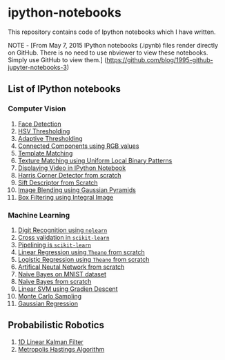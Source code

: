 # ipython-notebooks

This repository contains code of Ipython notebooks which I have written.

NOTE - [From May 7, 2015 IPython notebooks (.ipynb) files render directly on GitHub. There is no need to use nbviewer to view these notebooks. Simply use GitHub to view them.] 
(https://github.com/blog/1995-github-jupyter-notebooks-3)

## List of IPython notebooks

### Computer Vision
1. [Face Detection](computer-vision/face-detection.ipynb)
2. [HSV Thresholding](computer-vision/caveat-hsv-thresholding.ipynb)
3. [Adaptive Thresholding](computer-vision/adaptive-thresholding.ipynb)
4. [Connected Components using RGB values](computer-vision/connected-components-using-rgb-values.ipynb)
5. [Template Matching](computer-vision/template-matching.ipynb)
6. [Texture Matching using Uniform Local Binary Patterns](computer-vision/local-binary-pattern.ipynb)
7. [Displaying Video in IPython Notebook](computer-vision/displaying-video-in-ipython-notebook.ipynb)
8. [Harris Corner Detector from scratch](computer-vision/harris-corner-detector.ipynb)
9. [Sift Descriptor from Scratch](computer-vision/sift-descriptor.ipynb)
10. [Image Blending using Gaussian Pyramids](computer-vision/image-blending.ipynb)
11. [Box Filtering using Integral Image](computer-vision/integral-image.ipynb)

### Machine Learning

1. [Digit Recognition using `nolearn`](machine-learning/digit_recognition_using_nolearn.ipynb)
2. [Cross validation in `scikit-learn`](machine-learning/sklearn-cross-validation.ipynb)
3. [Pipelining is `scikit-learn`](machine-learning/sklearn-pipelining.ipynb)
4. [Linear Regression using `Theano` from scratch](machine-learning/linear-regression-using-theano.ipynb)
5. [Logistic Regression using `Theano` from scratch](machine-learning/logistic-regression-using-theano.ipynb)
6. [Artifical Neutal Network from scratch](machine-learning/ann-from-scratch.ipynb)
7. [Naive Bayes on MNIST dataset](machine-learning/naive-bayes-mnist-sklearn.ipynb)
8. [Naive Bayes from scratch](machine-learning/naive-bayes-from-scratch.ipynb)
9. [Linear SVM using Gradien Descent](machine-learning/linear-svm.ipynb)
10. [Monte Carlo Sampling](machine-learning/monte-carlo-sampling.ipynb)
11. [Gaussian Regression](machine-learning/gp-regression.ipynb)

## Probabilistic Robotics

1. [1D Linear Kalman Filter](probabilistic-robotics/kalman-filter.ipynb)
2. [Metropolis Hastings Algorithm](probabilistic-robotics/metropolis-hastings-algos.ipynb)
